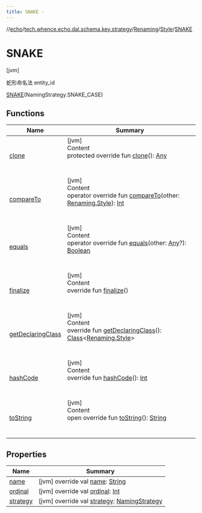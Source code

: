 ```yaml
---
title: SNAKE -
---
```

//[echo](../../../../index.md)/[tech.whence.echo.dal.schema.key.strategy](../../../index.md)/[Renaming](../../index.md)/[Style](../index.md)/[SNAKE](index.md)



# SNAKE  
 [jvm] 

蛇形命名法 entity_id

[SNAKE](index.md)(NamingStrategy.SNAKE_CASE)  
  
   


## Functions  
  
|  Name|  Summary| 
|---|---|
| [clone](../../../../tech.whence.echo.webclient.response/-response-mocker/-purpose/-p-a-r-s-e-d/index.md#kotlin/Enum/clone/#/PointingToDeclaration/)| [jvm]  <br>Content  <br>protected override fun [clone](../../../../tech.whence.echo.webclient.response/-response-mocker/-purpose/-p-a-r-s-e-d/index.md#kotlin/Enum/clone/#/PointingToDeclaration/)(): [Any](https://kotlinlang.org/api/latest/jvm/stdlib/kotlin/-any/index.html)  <br><br><br>
| [compareTo](../-c-a-m-e-l/index.md#kotlin/Enum/compareTo/#tech.whence.echo.dal.schema.key.strategy.Renaming.Style/PointingToDeclaration/)| [jvm]  <br>Content  <br>operator override fun [compareTo](../-c-a-m-e-l/index.md#kotlin/Enum/compareTo/#tech.whence.echo.dal.schema.key.strategy.Renaming.Style/PointingToDeclaration/)(other: [Renaming.Style](../index.md)): [Int](https://kotlinlang.org/api/latest/jvm/stdlib/kotlin/-int/index.html)  <br><br><br>
| [equals](../../../../tech.whence.echo.webclient.response/-response-mocker/-purpose/-p-a-r-s-e-d/index.md#kotlin/Enum/equals/#kotlin.Any?/PointingToDeclaration/)| [jvm]  <br>Content  <br>operator override fun [equals](../../../../tech.whence.echo.webclient.response/-response-mocker/-purpose/-p-a-r-s-e-d/index.md#kotlin/Enum/equals/#kotlin.Any?/PointingToDeclaration/)(other: [Any](https://kotlinlang.org/api/latest/jvm/stdlib/kotlin/-any/index.html)?): [Boolean](https://kotlinlang.org/api/latest/jvm/stdlib/kotlin/-boolean/index.html)  <br><br><br>
| [finalize](../../../../tech.whence.echo.webclient.response/-response-mocker/-purpose/-p-a-r-s-e-d/index.md#kotlin/Enum/finalize/#/PointingToDeclaration/)| [jvm]  <br>Content  <br>override fun [finalize](../../../../tech.whence.echo.webclient.response/-response-mocker/-purpose/-p-a-r-s-e-d/index.md#kotlin/Enum/finalize/#/PointingToDeclaration/)()  <br><br><br>
| [getDeclaringClass](../../../../tech.whence.echo.webclient.response/-response-mocker/-purpose/-p-a-r-s-e-d/index.md#kotlin/Enum/getDeclaringClass/#/PointingToDeclaration/)| [jvm]  <br>Content  <br>override fun [getDeclaringClass](../../../../tech.whence.echo.webclient.response/-response-mocker/-purpose/-p-a-r-s-e-d/index.md#kotlin/Enum/getDeclaringClass/#/PointingToDeclaration/)(): [Class](https://docs.oracle.com/javase/8/docs/api/java/lang/Class.html)<[Renaming.Style](../index.md)>  <br><br><br>
| [hashCode](../../../../tech.whence.echo.webclient.response/-response-mocker/-purpose/-p-a-r-s-e-d/index.md#kotlin/Enum/hashCode/#/PointingToDeclaration/)| [jvm]  <br>Content  <br>override fun [hashCode](../../../../tech.whence.echo.webclient.response/-response-mocker/-purpose/-p-a-r-s-e-d/index.md#kotlin/Enum/hashCode/#/PointingToDeclaration/)(): [Int](https://kotlinlang.org/api/latest/jvm/stdlib/kotlin/-int/index.html)  <br><br><br>
| [toString](../../../../tech.whence.echo.webclient.response/-response-mocker/-purpose/-p-a-r-s-e-d/index.md#kotlin/Enum/toString/#/PointingToDeclaration/)| [jvm]  <br>Content  <br>open override fun [toString](../../../../tech.whence.echo.webclient.response/-response-mocker/-purpose/-p-a-r-s-e-d/index.md#kotlin/Enum/toString/#/PointingToDeclaration/)(): [String](https://kotlinlang.org/api/latest/jvm/stdlib/kotlin/-string/index.html)  <br><br><br>


## Properties  
  
|  Name|  Summary| 
|---|---|
| [name](index.md#tech.whence.echo.dal.schema.key.strategy/Renaming.Style.SNAKE/name/#/PointingToDeclaration/)|  [jvm] override val [name](index.md#tech.whence.echo.dal.schema.key.strategy/Renaming.Style.SNAKE/name/#/PointingToDeclaration/): [String](https://kotlinlang.org/api/latest/jvm/stdlib/kotlin/-string/index.html)   <br>
| [ordinal](index.md#tech.whence.echo.dal.schema.key.strategy/Renaming.Style.SNAKE/ordinal/#/PointingToDeclaration/)|  [jvm] override val [ordinal](index.md#tech.whence.echo.dal.schema.key.strategy/Renaming.Style.SNAKE/ordinal/#/PointingToDeclaration/): [Int](https://kotlinlang.org/api/latest/jvm/stdlib/kotlin/-int/index.html)   <br>
| [strategy](index.md#tech.whence.echo.dal.schema.key.strategy/Renaming.Style.SNAKE/strategy/#/PointingToDeclaration/)|  [jvm] override val [strategy](index.md#tech.whence.echo.dal.schema.key.strategy/Renaming.Style.SNAKE/strategy/#/PointingToDeclaration/): [NamingStrategy](../../../../tech.whence.echo.strategy/-naming-strategy/index.md)   <br>

